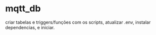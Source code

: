 # mqtt_db

criar tabelas e triggers/funções com os scripts, atualizar .env, instalar dependencias, e iniciar.